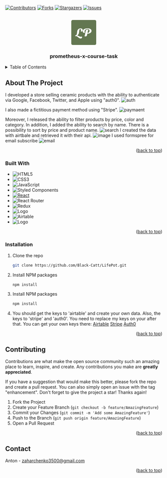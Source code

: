 <!-- Improved compatibility of back to top link: See: https://github.com/Black-Catt/prometheus-x-course-task/ -->
<a name="readme-top"></a>





[![Contributors][contributors-shield]][contributors-url]
[![Forks][forks-shield]][forks-url]
[![Stargazers][stars-shield]][stars-url]
[![Issues][issues-shield]][issues-url]



<!-- PROJECT LOGO -->
<br />
<div align="center">
  <a href="https://github.com/Black-Catt/LifePot">
    <img src="public/android-chrome-512x512.png" alt="Logo" width="80" height="80">
  </a>

  <h3 align="center">prometheus-x-course-task</h3>

 
</div>




<!-- TABLE OF CONTENTS -->
<details>
  <summary>Table of Contents</summary>
  <ul>
    <li>
      <a href="#about-the-project">About The Project</a>
      <ul>
        <li><a href="#built-with">Built With</a></li>
      </ul>
    </li>
    <li>
      <ul>
        <li><a href="#installation">Installation</a></li>
      </ul>
    </li>
    <li><a href="#contributing">Contributing</a></li>
    <li><a href="#contact">Contact</a></li>
  </ul>
</details>



<!-- ABOUT THE PROJECT -->
## About The Project



I developed a store selling ceramic products with the ability to authenticate via Google, Facebook, Twitter, and Apple using "auth0".
![auth](https://user-images.githubusercontent.com/106864247/228381334-c3c41862-425a-4394-80dc-f54d440d4387.gif)


I also made a fictitious payment method using "Stripe".
![paymaent](https://user-images.githubusercontent.com/106864247/228383794-1a03069d-5a20-4587-b8fd-4562facd41f4.gif)

Moreover, I released the ability to filter products by price, color and category. In addition, I added the ability to search by name. There is a possibility to sort by price and product name.
![search](https://user-images.githubusercontent.com/106864247/228478714-4938f4c2-dfed-4a0c-b1b5-4b224c36f991.gif)
I created the data with airtbale and retrieved it with their api.
![image](https://user-images.githubusercontent.com/106864247/228487188-5e4da29d-b6bb-406a-b477-5e8abe0e0ce8.png)
I used formspree for email subscribe
![email](https://user-images.githubusercontent.com/106864247/228508803-4496b5ef-b9e4-45d0-aeb3-d5ec85a3d192.gif)




<p align="right">(<a href="#readme-top">back to top</a>)</p>



### Built With


* ![HTML5](https://img.shields.io/badge/html5-%23E34F26.svg?style=for-the-badge&logo=html5&logoColor=white)
* ![CSS3](https://img.shields.io/badge/css3-%231572B6.svg?style=for-the-badge&logo=css3&logoColor=white)
* ![JavaScript](https://img.shields.io/badge/javascript-%23323330.svg?style=for-the-badge&logo=javascript&logoColor=%23F7DF1E)
* ![Styled Components](https://img.shields.io/badge/styled--components-DB7093?style=for-the-badge&logo=styled-components&logoColor=white)
* [![React][React.js]][React-url]
* ![React Router](https://img.shields.io/badge/React_Router-CA4245?style=for-the-badge&logo=react-router&logoColor=white)
* ![Redux](https://img.shields.io/badge/redux-%23593d88.svg?style=for-the-badge&logo=redux&logoColor=white)
* <img src="https://user-images.githubusercontent.com/106864247/233804211-a71bcce3-61f2-49cb-828c-f68a0c682bd2.png" alt="Logo" width="110" height="28" background="white">
* ![Airtable](https://img.shields.io/badge/Airtable-18BFFF?style=for-the-badge&logo=Airtable&logoColor=white)
* <img src="https://img.shields.io/badge/Stripe-626CD9?style=for-the-badge&logo=Stripe&logoColor=white" alt="Logo" width="80" height="28">




<p align="right">(<a href="#readme-top">back to top</a>)</p>




### Installation

1. Clone the repo
   ```sh
   git clone https://github.com/Black-Catt/LifePot.git
   ```
2. Install NPM packages
   ```sh
   npm install
   ```
3. Install NPM packages
   ```sh
   npm install
   ```
4. You should get the keys to 'airtable' and create your own data. Also, the keys to 'stripe' and 'auth0'. You need to replace my keys on your after that.
You can get your own keys there:
 <a href="https://www.airtable.com/guides/scale/using-airtable-api">Airtable</a>
 <a href="https://stripe.com/docs/keys">Stripe</a>
 <a href="https://auth0.com/docs/api/authentication">Auth0</a>

<p align="right">(<a href="#readme-top">back to top</a>)</p>


<!-- CONTRIBUTING -->
## Contributing

Contributions are what make the open source community such an amazing place to learn, inspire, and create. Any contributions you make are **greatly appreciated**.

If you have a suggestion that would make this better, please fork the repo and create a pull request. You can also simply open an issue with the tag "enhancement".
Don't forget to give the project a star! Thanks again!

1. Fork the Project
2. Create your Feature Branch (`git checkout -b feature/AmazingFeature`)
3. Commit your Changes (`git commit -m 'Add some AmazingFeature'`)
4. Push to the Branch (`git push origin feature/AmazingFeature`)
5. Open a Pull Request

<p align="right">(<a href="#readme-top">back to top</a>)</p>



<!-- CONTACT -->
## Contact

Anton - zaharchenko3500@gmail.com


<p align="right">(<a href="#readme-top">back to top</a>)</p>


<!-- MARKDOWN LINKS & IMAGES -->
<!-- https://www.markdownguide.org/basic-syntax/#reference-style-links -->
[contributors-shield]: https://img.shields.io/github/contributors/Black-Catt/LifePot.svg?style=for-the-badge
[contributors-url]: https://github.com/Black-Catt/LifePot/graphs/contributors
[forks-shield]: https://img.shields.io/github/forks/Black-Catt/LifePot.svg?style=for-the-badge
[forks-url]: https://github.com/Black-Catt/LifePot/network/members
[stars-shield]: https://img.shields.io/github/stars/Black-Catt/LifePot.svg?style=for-the-badge
[stars-url]: https://github.com/Black-Catt/LifePot/stargazers
[issues-shield]: https://img.shields.io/github/issues/Black-Catt/LifePot.svg?style=for-the-badge
[issues-url]: https://github.com/Black-Catt/LifePot/issues
[product-screenshot]: images/screenshot.png
[React.js]: https://img.shields.io/badge/React-20232A?style=for-the-badge&logo=react&logoColor=61DAFB
[React-url]: https://reactjs.org/
